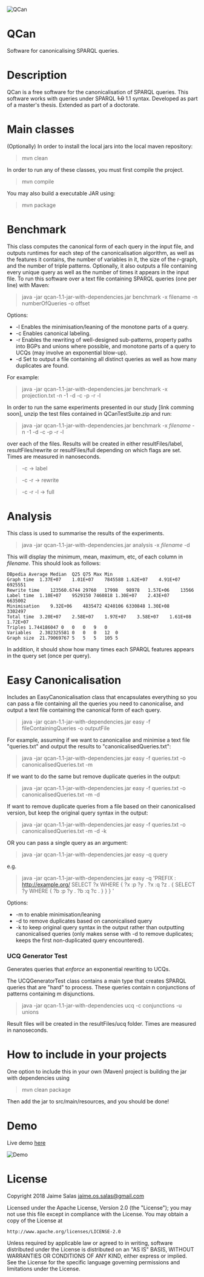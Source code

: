 

![QCan](http://qcan.dcc.uchile.cl/QCan/assets/images/qcanLogoSmall.png)

# QCan
Software for canonicalising SPARQL queries.

# Description
QCan is a free software for the canonicalisation of SPARQL queries.
This software works with queries under SPARQL ~~1.0~~ 1.1 syntax. 
Developed as part of a master's thesis. Extended as part of a doctorate.

# Main classes

(Optionally) In order to install the local jars into the local maven repository:

> mvn clean

In order to run any of these classes, you must first compile the project.

> mvn compile

You may also build a executable JAR using:

> mvn package

# Benchmark

This class computes the canonical form of each query in the input file, and outputs
runtimes for each step of the canonicalisation algorithm, as well as the features it contains,
the number of variables in it, the size of the r-graph, and the number of triple patterns.
Optionally, it also outputs a file containing every unique query as well as the number of
times it appears in the input file.
To run this software over a text file containing SPARQL queries (one per line) with Maven:

> java -jar qcan-1.1-jar-with-dependencies.jar benchmark -x filename -n numberOfQueries -o offset <options>

Options:
* -l Enables the minimisation/leaning of the monotone parts of a query.
* -c Enables canonical labeling.
* -r Enables the rewriting of well-designed sub-patterns, property paths into BGPs and unions where possible, and monotone parts of a query to UCQs (may involve an exponential blow-up).
* -d Set to output a file containing all distinct queries as well as how many duplicates are found.

For example:

> java -jar qcan-1.1-jar-with-dependencies.jar benchmark -x projection.txt -n -1 -d -c -p -r -l

In order to run the same experiments presented in our study [link comming soon], unzip
the test files contained in QCanTestSuite.zip and run:

> java -jar qcan-1.1-jar-with-dependencies.jar benchmark -x _filename_ -n -1 -d -c -p -r -l

over each of the files. Results will be created in either resultFiles/label, resultFiles/rewrite or
resultFiles/full depending on which flags are set. Times are measured in nanoseconds.

>-c -> label

>-c -r -> rewrite

>-c -r -l -> full

# Analysis

This class is used to summarise the results of the experiments.

> java -jar qcan-1.1-jar-with-dependencies.jar analysis -x _filename_ -d

This will display the minimum, mean, maximum, etc, of each column in _filename_. This should look as follows: 

```
DBpedia	Average	Median	Q25	Q75	Max	Min
Graph time	1.37E+07	1.01E+07	7845588	1.62E+07	4.91E+07	6925551
Rewrite time	123560.6744	29760	17998	98978	1.57E+06	13566
Label time	1.10E+07	9529150	7460818	1.30E+07	2.43E+07	6635002
Minimisation	9.32E+06	4835472	4240106	6330848	1.30E+08	3302497
Total time	3.20E+07	2.58E+07	1.97E+07	3.58E+07	1.61E+08	1.72E+07
Triples	1.744186047	0	0	0	9	0
Variables	2.302325581	0	0	0	12	0
Graph size	21.79069767	5	5	5	105	5
```

In addition, it should show how many times each SPARQL features appears in the query set (once per query).

# Easy Canonicalisation

Includes an EasyCanonicalisation class that encapsulates everything so you can pass
a file containing all the queries you need to canonicalise, and output a text file
containing the canonical form of each query.

> java -jar qcan-1.1-jar-with-dependencies.jar easy -f fileContainingQueries -o outputFile

For example, assuming if we want to canonicalise and minimise a text file "queries.txt" and
output the results to "canonicalisedQueries.txt":

> java -jar qcan-1.1-jar-with-dependencies.jar easy -f queries.txt -o canonicalisedQueries.txt -m
    
If we want to do the same but remove duplicate queries in the output:
    
> java -jar qcan-1.1-jar-with-dependencies.jar easy -f queries.txt -o canonicalisedQueries.txt -m -d

If want to remove duplicate queries from a file based on their canonicalised version, but keep the original query syntax in the output:
    
> java -jar qcan-1.1-jar-with-dependencies.jar easy -f queries.txt -o canonicalisedQueries.txt -m -d -k

OR you can pass a single query as an argument:

> java -jar qcan-1.1-jar-with-dependencies.jar easy -q query

e.g.

> java -jar qcan-1.1-jar-with-dependencies.jar easy -q 'PREFIX : <http://example.org/> SELECT ?x WHERE { ?x :p ?y . ?x :q ?z . { SELECT ?y WHERE { ?b :p ?y . ?b :q ?c . } } } '


Options:
* -m to enable minimisation/leaning
* -d to remove duplicates based on canonicalised query
* -k to keep original query syntax in the output rather than outputting canonicalised queries (only makes sense with -d to remove duplicates; keeps the first non-duplicated query encountered).

### UCQ Generator Test

Generates queries that *enforce* an exponential rewriting to UCQs.

The UCQGeneratorTest class contains a main type that creates SPARQL queries that are "hard" to process. 
These queries contain n conjunctions of patterns containing m disjunctions.

> java -jar qcan-1.1-jar-with-dependencies ucq -c conjunctions -u unions

Result files will be created in the resultFiles/ucq folder. Times are measured in nanoseconds.

# How to include in your projects

One option to include this in your own (Maven) project is building the jar with dependencies
using 

> mvn clean package

Then add the jar to src/main/resources, and you should be done!

# Demo

Live demo [here](http://qcan.dcc.uchile.cl)

![Demo](http://qcan.dcc.uchile.cl/QCan/assets/images/qcanWeb.png)

# License

Copyright 2018 Jaime Salas <jaime.os.salas@gmail.com>

Licensed under the Apache License, Version 2.0 (the "License");
you may not use this file except in compliance with the License.
You may obtain a copy of the License at

    http://www.apache.org/licenses/LICENSE-2.0

Unless required by applicable law or agreed to in writing, software
distributed under the License is distributed on an "AS IS" BASIS,
WITHOUT WARRANTIES OR CONDITIONS OF ANY KIND, either express or implied.
See the License for the specific language governing permissions and
limitations under the License.
